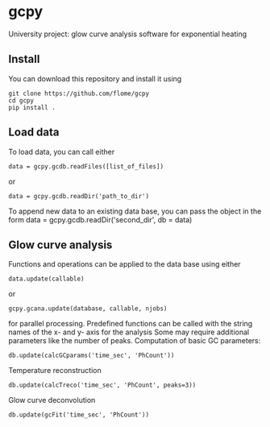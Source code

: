 # gcpy
University project: glow curve analysis software for exponential heating

## Install

You can download this repository and install it using
```
git clone https://github.com/flome/gcpy
cd gcpy
pip install .
```

## Load data

To load data, you can call either
```
data = gcpy.gcdb.readFiles([list_of_files])
```

or

```
data = gcpy.gcdb.readDir('path_to_dir')
```

To append new data to an existing data base, you can pass the object in the form
data = gcpy.gcdb.readDir('second_dir', db = data)

## Glow curve analysis

Functions and operations can be applied to the data base using either
```
data.update(callable)
```
or
```
gcpy.gcana.update(database, callable, njobs)
```
for parallel processing.
Predefined functions can be called with the string names of the x- and y- axis for the analysis
Some may require additional parameters like the number of peaks.
Computation of basic GC parameters: 

```
db.update(calcGCparams('time_sec', 'PhCount'))
```

Temperature reconstruction

```
db.update(calcTreco('time_sec', 'PhCount', peaks=3))
```

Glow curve deconvolution

```
db.update(gcFit('time_sec', 'PhCount'))
```

